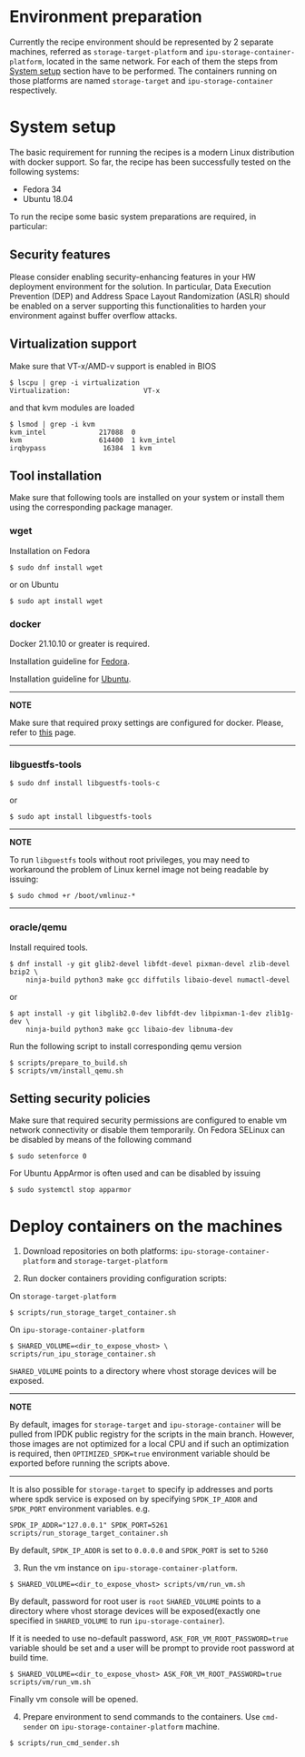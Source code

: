 # Environment preparation
Currently the recipe environment should be represented by 2 separate machines,
referred  as `storage-target-platform` and `ipu-storage-container-platform`,
located in the same network. For each of them the steps from
[System setup](#system-setup) section have to be performed.
The containers running on those platforms are named `storage-target` and
`ipu-storage-container` respectively.

# System setup
The basic requirement for running the recipes is a modern Linux distribution
with docker support.
So far, the recipe has been successfully tested on the following systems:
- Fedora 34
- Ubuntu 18.04

To run the recipe some basic system preparations are required, in particular:

## Security features
Please consider enabling security-enhancing features in your HW deployment
environment for the solution. In particular, Data Execution Prevention (DEP)
and Address Space Layout Randomization (ASLR) should be enabled on a server
supporting this functionalities to harden your environment against buffer
overflow attacks.

## Virtualization support
Make sure that VT-x/AMD-v support is enabled in BIOS
```
$ lscpu | grep -i virtualization
Virtualization:                  VT-x
```
and that kvm modules are loaded
```
$ lsmod | grep -i kvm
kvm_intel             217088  0
kvm                   614400  1 kvm_intel
irqbypass              16384  1 kvm
```

## Tool installation
Make sure that following tools are installed on your system or install them
using the corresponding package manager.

### wget
Installation on Fedora
```
$ sudo dnf install wget
```
or on Ubuntu
```
$ sudo apt install wget
```

### docker
Docker 21.10.10 or greater is required.

Installation guideline for [Fedora](https://docs.docker.com/engine/install/fedora/).

Installation guideline for [Ubuntu](https://docs.docker.com/engine/install/ubuntu/).

---
**NOTE**

Make sure that required proxy settings are configured for docker.
Please, refer to [this](https://docs.docker.com/config/daemon/systemd/#httphttps-proxy)
page.

---

### libguestfs-tools
```
$ sudo dnf install libguestfs-tools-c
```
or
```
$ sudo apt install libguestfs-tools
```

---
**NOTE**

To run `libguestfs` tools without root privileges, you may need to workaround
the problem of Linux kernel image not being readable by issuing:
```
$ sudo chmod +r /boot/vmlinuz-*
```

---

### oracle/qemu
Install required tools.
```
$ dnf install -y git glib2-devel libfdt-devel pixman-devel zlib-devel bzip2 \
    ninja-build python3 make gcc diffutils libaio-devel numactl-devel
```
or
```
$ apt install -y git libglib2.0-dev libfdt-dev libpixman-1-dev zlib1g-dev \
    ninja-build python3 make gcc libaio-dev libnuma-dev
```

Run the following script to install corresponding qemu version
```
$ scripts/prepare_to_build.sh
$ scripts/vm/install_qemu.sh
```

## Setting security policies
Make sure that required security permissions are configured to enable vm network
connectivity or disable them temporarily.
On Fedora SELinux can be disabled by means of the following command
```
$ sudo setenforce 0
```
For Ubuntu AppArmor is often used and can be disabled by issuing
```
$ sudo systemctl stop apparmor
```

# Deploy containers on the machines

1. Download repositories on both platforms: `ipu-storage-container-platform` and
`storage-target-platform`

2. Run docker containers providing configuration scripts:

On `storage-target-platform`
```
$ scripts/run_storage_target_container.sh
```

On `ipu-storage-container-platform`
```
$ SHARED_VOLUME=<dir_to_expose_vhost> \
scripts/run_ipu_storage_container.sh
```

`SHARED_VOLUME` points to a directory where vhost storage devices
will be exposed.

---
**NOTE**

By default, images for `storage-target` and `ipu-storage-container`
will be pulled from IPDK public registry for the scripts in the main branch.
However, those images are not optimized for a local CPU and if such an
optimization is required, then `OPTIMIZED_SPDK=true` environment variable should
be exported before running the scripts above.

---

It is also possible for `storage-target` to specify ip addresses and ports where
spdk service is exposed on by specifying `SPDK_IP_ADDR` and `SPDK_PORT`
environment variables.
e.g.
```
SPDK_IP_ADDR="127.0.0.1" SPDK_PORT=5261 scripts/run_storage_target_container.sh
```
By default, `SPDK_IP_ADDR` is set to `0.0.0.0` and `SPDK_PORT` is set to `5260`

3. Run the vm instance on `ipu-storage-container-platform`.
```
$ SHARED_VOLUME=<dir_to_expose_vhost> scripts/vm/run_vm.sh
```
By default, password for root user is `root`
`SHARED_VOLUME` points to a directory where vhost storage devices
will be exposed(exactly one specified in `SHARED_VOLUME` to run
`ipu-storage-container`).

If it is needed to use no-default password, `ASK_FOR_VM_ROOT_PASSWORD=true` variable should be set
and a user will be prompt to provide root password at build time.
```
$ SHARED_VOLUME=<dir_to_expose_vhost> ASK_FOR_VM_ROOT_PASSWORD=true scripts/vm/run_vm.sh
```

<a name="vm-console">
Finally vm console will be opened.
</a>

4. Prepare environment to send commands to the containers.
Use `cmd-sender` on `ipu-storage-container-platform` machine.
```
$ scripts/run_cmd_sender.sh
```
